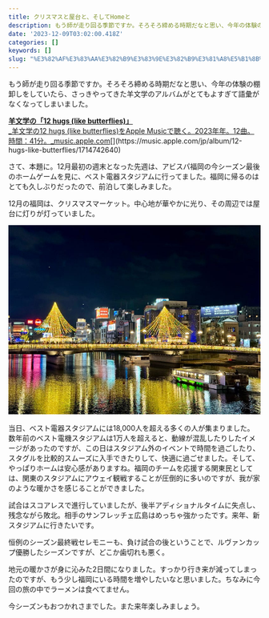 ```yaml
---
title: クリスマスと屋台と、そしてHomeと
description: もう師が走り回る季節ですか。そろそろ締める時期だなと思い、今年の体験の棚卸しをしていたら、さっきやってきた羊文学のアルバムがとてもよすぎて語彙がなくなってしまいました。
date: '2023-12-09T03:02:00.418Z'
categories: []
keywords: []
slug: "%E3%82%AF%E3%83%AA%E3%82%B9%E3%83%9E%E3%82%B9%E3%81%A8%E5%B1%8B%E5%8F%B0%E3%81%A8%E3%80%81%E3%81%9D%E3%81%97%E3%81%A6Home%E3%81%A8"
---
```

もう師が走り回る季節ですか。そろそろ締める時期だなと思い、今年の体験の棚卸しをしていたら、さっきやってきた羊文学のアルバムがとてもよすぎて語彙がなくなってしまいました。

[**羊文学の「12 hugs (like butterflies)」**  
_羊文学の12 hugs (like butterflies)をApple Musicで聴く。2023年年。12曲。時間：41分。_music.apple.com](https://music.apple.com/jp/album/12-hugs-like-butterflies/1714742640 "https://music.apple.com/jp/album/12-hugs-like-butterflies/1714742640")[](https://music.apple.com/jp/album/12-hugs-like-butterflies/1714742640)

さて、本題に。12月最初の週末となった先週は、アビスパ福岡の今シーズン最後のホームゲームを見に、ベスト電器スタジアムに行ってました。福岡に帰るのはとても久しぶりだったので、前泊して楽しみました。

12月の福岡は、クリスマスマーケット。中心地が華やかに光り、その周辺では屋台に灯りが灯っていました。

![](1__KqrxwUGhsD5L__yqxC9AnCA.jpeg)

当日、ベスト電器スタジアムには18,000人を超える多くの人が集まりました。数年前のベスト電機スタジアムは1万人を超えると、動線が混乱したりしたイメージがあったのですが、この日はスタジアム外のイベントで時間を過ごしたり、スタグルを比較的スムーズに入手できたりして、快適に過ごせました。そして、やっぱりホームは安心感がありますね。福岡のチームを応援する関東民としては、関東のスタジアムにアウェイ観戦することが圧倒的に多いのですが、我が家のような暖かさを感じることができました。

試合はスコアレスで進行していましたが、後半アディショナルタイムに失点し、残念ながら敗北。相手のサンフレッチェ広島はめっちゃ強かったです。来年、新スタジアムに行きたいです。

恒例のシーズン最終戦セレモニーも、負け試合の後ということで、ルヴァンカップ優勝したシーズンですが、どこか歯切れも悪く。

地元の暖かさが身に沁みた2日間になりました。すっかり行き来が減ってしまったのですが、もう少し福岡にいる時間を増やしたいなと思いました。ちなみに今回の旅の中でラーメンは食べてません。

今シーズンもおつかれさまでした。また来年楽しみましょう。